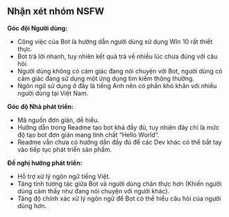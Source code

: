<h2>Nhận xét nhóm NSFW </h2>


<b>Góc đội Người dùng: </b>
- Công việc của Bot là hướng dẫn người dùng sử dụng WIn 10 rất thiết thực.
- Bot trả lời nhanh, tuy nhiên kết quả trả về nhiều lúc chưa đúng với câu hỏi.
- Người dùng không có cảm giác đang nói chuyện với Bot, người dùng có cảm giác đang sử dụng một ứng dụng tìm kiếm thông thường.
- Ngôn ngữ sử dụng ở đây là tiếng Anh nên có phần khó khăn với nhiều người dùng tại Việt Nam.


<b>Góc độ Nhà phát triển:</b>
- Mã nguồn đơn giản, dễ hiểu.
- Hướng dẫn trong Readme tạo bot khá đầy đủ, tuy nhiên đây chỉ là mức độ tạo bot đơn giản mang tính chất “Hello World”.
- Readme vẫn chưa có hướng dẫn đầy đủ để các Dev khác có thể bắt tay vào tiếp tục phát triển sản phẩm.


<b>Đề nghị hướng phát triển:</b>
- Hỗ trợ xử lý ngôn ngữ tiếng Việt.
- Tăng tính tương tác giữa Bot và người dùng chân thực hơn (Khiến người dùng cảm thấy như đang nói chuyện với người khác).
- Tăng độ chính xác xử lý ngôn ngữ để Bot có thể hiểu câu hỏi của người dùng hơn.






	
